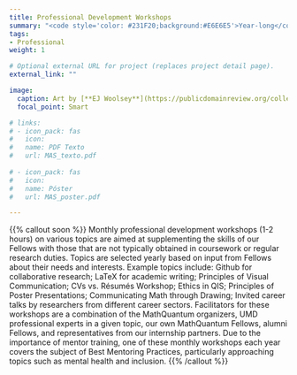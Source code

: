 ```yaml
---
title: Professional Development Workshops
summary: "<code style='color: #231F20;background:#E6E6E5'>Year-long</code> <br> One professional development workshop per month is offered to all Fellows."
tags:
- Professional
weight: 1

# Optional external URL for project (replaces project detail page).
external_link: ""

image:
  caption: Art by [**EJ Woolsey**](https://publicdomainreview.org/collection/fancy-turning)
  focal_point: Smart

# links:
# - icon_pack: fas
#   icon:
#   name: PDF Texto
#   url: MAS_texto.pdf
  
# - icon_pack: fas
#   icon:
#   name: Póster
#   url: MAS_poster.pdf

---
```


{{% callout soon %}}
Monthly professional development workshops (1-2 hours) on various topics are aimed at supplementing the skills of our Fellows with those that are not typically obtained in coursework or regular research duties. Topics are selected yearly based on input from Fellows about their
needs and interests. Example topics include: Github for collaborative research; LaTeX for academic writing; Principles of Visual Communication; CVs vs. Résumés Workshop; Ethics in QIS; Principles of Poster Presentations; Communicating Math through Drawing; Invited career talks by researchers from different career sectors. Facilitators for these workshops are a combination of the MathQuantum organizers, UMD professional experts in a given topic, our own MathQuantum Fellows, alumni Fellows, and representatives from our internship partners.
Due to the importance of mentor training, one of these monthly workshops each year covers the subject of Best Mentoring Practices, particularly approaching topics such as mental health and inclusion.
{{% /callout %}}
